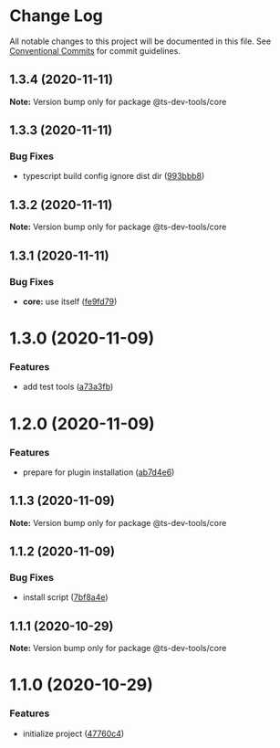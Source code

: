 # Change Log

All notable changes to this project will be documented in this file.
See [Conventional Commits](https://conventionalcommits.org) for commit guidelines.

## 1.3.4 (2020-11-11)

**Note:** Version bump only for package @ts-dev-tools/core





## 1.3.3 (2020-11-11)


### Bug Fixes

* typescript build config ignore dist dir ([993bbb8](https://github.com/escemi-tech/ts-dev-tools/commit/993bbb8b45c8e234d6964aaead5d0ce0eac8901d))





## 1.3.2 (2020-11-11)

**Note:** Version bump only for package @ts-dev-tools/core





## 1.3.1 (2020-11-11)


### Bug Fixes

* **core:** use itself ([fe9fd79](https://github.com/escemi-tech/ts-dev-tools/commit/fe9fd790270d09500a8197c1ae2204492b46aa68))





# 1.3.0 (2020-11-09)


### Features

* add test tools ([a73a3fb](https://github.com/escemi-tech/ts-dev-tools/commit/a73a3fb1a1e7f1ed982356f8d02984d9a09d1f2b))





# 1.2.0 (2020-11-09)


### Features

* prepare for plugin installation ([ab7d4e6](https://github.com/escemi-tech/ts-dev-tools/commit/ab7d4e6203631907c3a0e86255f6866a8a0c7c2a))





## 1.1.3 (2020-11-09)

**Note:** Version bump only for package @ts-dev-tools/core





## 1.1.2 (2020-11-09)


### Bug Fixes

* install script ([7bf8a4e](https://github.com/escemi-tech/ts-dev-tools/commit/7bf8a4ed404ba4d18fd9fc75c9753dabe27fdd36))





## 1.1.1 (2020-10-29)

**Note:** Version bump only for package @ts-dev-tools/core





# 1.1.0 (2020-10-29)

### Features

- initialize project ([47760c4](https://github.com/escemi-tech/ts-dev-tools/commit/47760c49ad7823b019cc2e7ae8c06b8f54639b1c))

